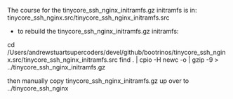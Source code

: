 The course for the tinycore_ssh_nginx_initramfs.gz initramfs is in:
tinycore_ssh_nginx.src/tinycore_ssh_nginx_initramfs.src

- to rebuild the tinycore_ssh_nginx_initramfs.gz initramfs:

cd /Users/andrewstuartsupercoders/devel/github/bootrinos/tinycore_ssh_nginx.src/tinycore_ssh_nginx_initramfs.src
find . | cpio -H newc -o | gzip -9 > ../tinycore_ssh_nginx_initramfs.gz

then manually copy tinycore_ssh_nginx_initramfs.gz up over to ../tinycore_ssh_nginx

